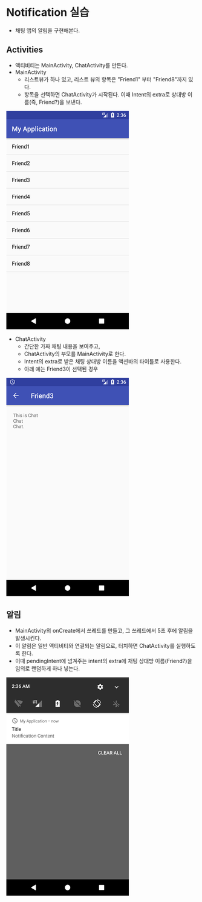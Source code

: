 # Notification 실습
* 채팅 앱의 알림을 구현해본다.

## Activities
* 액티비티는 MainActivity, ChatActivity를 만든다.
* MainActivity
    - 리스트뷰가 하나 있고, 리스트 뷰의 항목은 "Friend1" 부터 "Friend8"까지 있다.
    - 항목을 선택하면 ChatActivity가 시작된다. 이때 Intent의 extra로 상대방 이름(즉, Friend?)을 보낸다.

<img src="images/noti-lab-1.png">

* ChatActivity
    - 간단한 가짜 채팅 내용을 보여주고,
    - ChatActivity의 부모를 MainActivity로 한다.
    - Intent의 extra로 받은 채팅 상대방 이름을 액션바의 타이틀로 사용한다.
    - 아래 예는 Friend3이 선택된 경우

<img src="images/noti-lab-3.png">

## 알림
* MainActivity의 onCreate에서 쓰레드를 만들고, 그 쓰레드에서 5초 후에 알림을 발생시킨다.
* 이 알림은 일반 액티비티와 연결되는 알림으로, 터치하면 ChatActivity를 실행하도록 한다.
* 이때 pendingIntent에 넘겨주는 intent의 extra에 채팅 상대방 이름(Friend?)을 임의로 랜덤하게 하나 넣는다.

<img src="images/noti-lab-4.png">
